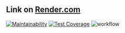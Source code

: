 ## Link on [Render.com](https://dashboard.render.com/web/srv-ckrp9n85vl2c7385tfrg/deploys/dep-ckrp9ng5vl2c7385tg4g) 

[![Maintainability](https://api.codeclimate.com/v1/badges/9955a851b1e01050a0f5/maintainability)](https://codeclimate.com/github/EkaterinaKonst/python-project-52/maintainability)
[![Test Coverage](https://api.codeclimate.com/v1/badges/9955a851b1e01050a0f5/test_coverage)](https://codeclimate.com/github/EkaterinaKonst/python-project-52/test_coverage)
![workflow](https://github.com/EkaterinaKonst/python-project-52/actions/workflows/hexlet-check.yml/badge.svg)
